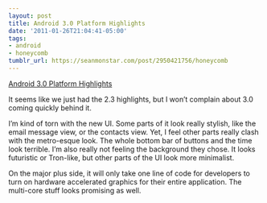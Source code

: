 ```yaml
---
layout: post
title: Android 3.0 Platform Highlights
date: '2011-01-26T21:04:41-05:00'
tags:
- android
- honeycomb
tumblr_url: https://seanmonstar.com/post/2950421756/honeycomb
---
```

[Android 3.0 Platform Highlights](http://developer.android.com/sdk/android-3.0-highlights.html)  

It seems like we just had the 2.3 highlights, but I won’t complain about 3.0 coming quickly behind it.

I’m kind of torn with the new UI. Some parts of it look really stylish, like the email message view, or the contacts view. Yet, I feel other parts really clash with the metro-esque look. The whole bottom bar of buttons and the time look terrible. I’m also really not feeling the background they chose. It looks futuristic or Tron-like, but other parts of the UI look more minimalist.

On the major plus side, it will only take one line of code for developers to turn on hardware accelerated graphics for their entire application. The multi-core stuff looks promising as well.


